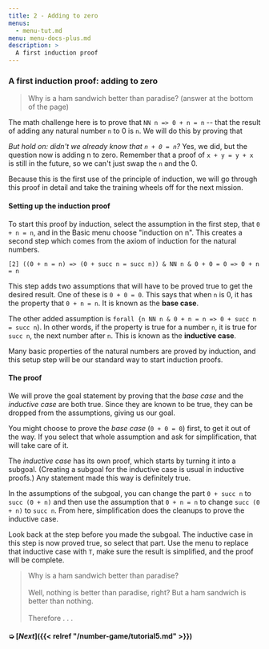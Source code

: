```yaml
---
title: 2 - Adding to zero
menus:
  - menu-tut.md
menu: menu-docs-plus.md
description: >
  A first induction proof
---
```


### A first induction proof: adding to zero

> Why is a ham sandwich better than paradise?  (answer at the
> bottom of the page)

The math challenge here is to prove that `NN n => 0 + n = n` -- that
the result of adding any natural number `n` to 0 is `n`.  We will do
this by proving that 

*But hold on: didn't we already know that `n + 0 = n`?* Yes,
we did, but the question now is adding n to zero.  Remember that a
proof of `x + y = y + x` is still in the future, so we can't just swap
the `n` and the 0.

Because this is the first use of the principle of induction, we will
go through this proof in detail and take the training wheels off for the
next mission.

<div class=proof-editor data-exercise="nat/add1"></div>

#### Setting up the induction proof

To start this proof by induction, select the assumption in the first step,
that `0 + n = n`, and in the Basic menu choose "induction on n".  This
creates a second step which comes from the axiom of induction for the
natural numbers.

`[2] ((0 + n = n) => (0 + succ n = succ n)) & NN n & 0 + 0 = 0 => 0 + n = n`

This step adds two assumptions that will have to be proved true to get
the desired result.  One of these is `0 + 0 = 0`.  This says that when
`n` is 0, it has the property that `0 + n = n`.  It is known as the
**base case**.

The other added assumption is `forall {n NN n & 0 + n = n => 0 + succ
n = succ n`).  In other words, if the property is true for a number
`n`, it is true for `succ n`, the next number after `n`.  This is
known as the **inductive case**.

Many basic properties of the natural numbers are proved by induction,
and this setup step will be our standard way to start induction proofs.

#### The proof

We will prove the goal statement by proving that the *base case* and
the *inductive case* are both true.  Since they are known to be true,
they can be dropped from the assumptions, giving us our goal.

You might choose to prove the *base case* (`0 + 0 = 0`) first, to get
it out of the way.  If you select that whole assumption and ask for
simplification, that will take care of it.

The *inductive case* has its own proof, which starts by turning it
into a subgoal.  (Creating a subgoal for the inductive case is usual
in inductive proofs.)  Any statement made this way is definitely true.

In the assumptions of the subgoal, you can change the part `0 + succ
n` to `succ (0 + n)` and then use the assumption that `0 + n = n`
to change `succ (0 + n)` to `succ n`.  From here, simplification does
the cleanups to prove the inductive case.

Look back at the step before you made the subgoal.  The inductive case
in this step is now proved true, so select that part.  Use the menu to
replace that inductive case with `T`, make sure the result is
simplified, and the proof will be complete.

> Why is a ham sandwich better than paradise?<br><br>
> Well, nothing is better than paradise, right?
> But a ham sandwich is better than nothing.<br><br>
> Therefore . . .

#### ➭ [***Next***]({{< relref "/number-game/tutorial5.md" >}})

